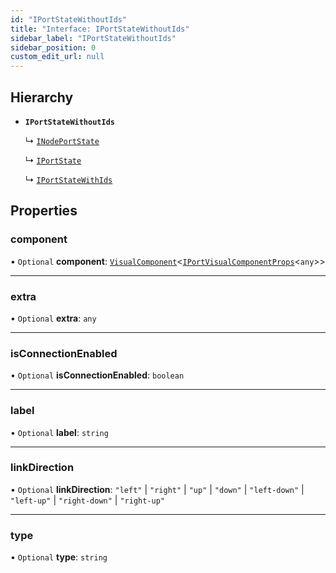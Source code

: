 ```yaml
---
id: "IPortStateWithoutIds"
title: "Interface: IPortStateWithoutIds"
sidebar_label: "IPortStateWithoutIds"
sidebar_position: 0
custom_edit_url: null
---
```


## Hierarchy

- **`IPortStateWithoutIds`**

  ↳ [`INodePortState`](INodePortState.md)

  ↳ [`IPortState`](IPortState.md)

  ↳ [`IPortStateWithIds`](IPortStateWithIds.md)

## Properties

### component

• `Optional` **component**: [`VisualComponent`](../#visualcomponent)<[`IPortVisualComponentProps`](IPortVisualComponentProps.md)<`any`\>\>

___

### extra

• `Optional` **extra**: `any`

___

### isConnectionEnabled

• `Optional` **isConnectionEnabled**: `boolean`

___

### label

• `Optional` **label**: `string`

___

### linkDirection

• `Optional` **linkDirection**: ``"left"`` \| ``"right"`` \| ``"up"`` \| ``"down"`` \| ``"left-down"`` \| ``"left-up"`` \| ``"right-down"`` \| ``"right-up"``

___

### type

• `Optional` **type**: `string`
